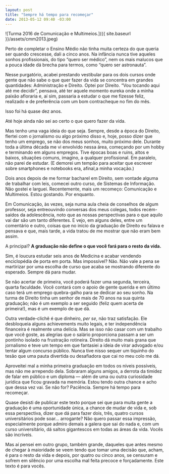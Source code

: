 ```yaml
---
layout: post
title: "Sempre há tempo para recomeçar"
date: 2013-05-12 09:40 -03:00
---
```

![Turma 2016 de Comunicação e Multimeios.]({{ site.baseurl }}/assets/cmm2013.jpeg)

Perto de completar o Ensino Médio não tinha muita certeza do que queria ser quando crescesse, dali a cinco anos. Na infância nunca tive aqueles sonhos profissionais, do tipo “quero ser médico”, nem os mais malucos que a pouca idade dá brecha para termos, como “quero ser astronauta”.

Nesse purgatório, acabei prestando vestibular para os dois cursos onde gente que não sabe o que quer fazer da vida se concentra em grandes quantidades: Administração e Direito. Optei por Direito. “Vou tocando aqui até me decidir”, pensava, até ter aquele momento eureka onde a minha paixão afloraria e, aí sim, passaria a estudar o que me fizesse feliz, realizado e de preferência com um bom contracheque no fim do mês.

Isso foi há quase dez anos.

Até hoje ainda não sei ao certo o que quero fazer da vida.

Mas tenho uma vaga ideia do que seja. Sempre, desde a época do Direito, flertei com o jornalismo ou algo próximo disso e, hoje, posso dizer que tenho um emprego, se não dos meus sonhos, muito próximo dele. Durante toda a última década me vi envolvido nessa área, começando por um hobby e terminando em alguns empregos. Tive épocas boas e ruins, altos e baixos, situações comuns, imagino, a qualquer profissional. Em paralelo, não parei de estudar. (E demorei um tempão para aceitar que escrever sobre smartphones e notebooks era, afinal,a minha vocação.)

Dois anos depois de me formar bacharel em Direito, sem vontade alguma de trabalhar com leis, comecei outro curso, de Sistemas de Informação. Não gostei e larguei. Recentemente, mais um recomeço: Comunicação e Multimeios. Estou gostando. Por enquanto.

Em Comunicação, às vezes, seja numa aula cheia de conselhos de algum professor, seja entreouvindo conversas dos meus colegas, todos recém-saídos da adolescência, noto que as nossas perspectivas para o que aquilo vai dar são um tanto diferentes. E vejo, em alguns deles, entre um comentário e outro, coisas que no início da graduação de Direito eu falava e pensava e que, mais tarde, a vida tratou de me mostrar que não eram bem assim.

A principal? **A graduação não define o que você fará para o resto da vida.**

Sim, é loucura estudar seis anos de Medicina e acabar vendendo enciclopédia de porta em porta. Mas impossível? Não. Não vale a pena se martirizar por uma escolha de curso que acaba se mostrando diferente do esperado. Sempre dá para mudar.

Se não acertar de primeira, você poderá fazer uma segunda, terceira, quarta faculdade. Você contará com o apoio de gente querida e em último caso terá um emprego quebra-galho para se dedicar ao seu sonho. Na turma de Direito tinha um senhor de mais de 70 anos na sua quinta graduação; não é um exemplo a ser seguido (feliz quem acerta de primeira!), mas é um exemplo de que dá.

Outra verdade-clichê é que dinheiro, _per se_, não traz satisfação. Ele desbloqueia alguns achievements muito legais, e ter independência financeira é realmente uma delícia. Mas se isso não casar com um trabalho que você goste, as alegrias que o salário proporciona passam a ser um pontinho isolado na frustração rotineira. Direito dá muito mais grana que jornalismo e teve um tempo em que fantasiei a ideia de virar advogado e/ou tentar algum concurso público. Nunca tive nisso sequer um tiquinho do tesão que uma pauta divertida ou desafiadora que cai no meu colo me dá.

Aproveitei mal a minha primeira graduação em todos os níveis possíveis, mas não me arrependo dela. Sobraram alguns amigos, a derrota da timidez de falar em público e um diploma — além de uma ou outra curiosidade jurídica que ficou gravada na memória. Estou tendo outra chance e acho que dessa vez vai. Se não for? Paciência. Sempre há tempo para recomeçar.

Quase desisti de publicar este texto porque sei que para muita gente a graduação é uma oportunidade única, a chance de mudar de vida e, sob essa perspectiva, dizer que dá para fazer dois, três, quatro cursos universitários pode soar… arrogante? Não quero passar essa impressão, especialmente porque admiro demais a galera que sai do nada e, com um curso universitário, dá saltos gigantescos em todas as áreas da vida. Vocês são incríveis.

Mas aí pensei em outro grupo, também grande, daqueles que antes mesmo de chegar à maioridade se veem tendo que tomar uma decisão que, acham, é para o resto da vida e depois, por quatro ou cinco anos, se censuram e sofrem em silêncio por uma escolha mal feita precoce e forçadamente. Este texto é para vocês.
